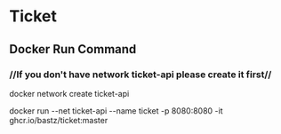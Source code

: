 # Ticket
## Docker Run Command

### //If you don't have network ticket-api please create it first//
docker network create ticket-api  

docker run --net ticket-api --name ticket -p 8080:8080 -it ghcr.io/bastz/ticket:master
